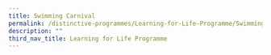 ```yaml
---
title: Swimming Carnival
permalink: /distinctive-programmes/Learning-for-Life-Programme/Swimming-Carnival/
description: ""
third_nav_title: Learning for Life Programme
---
```

